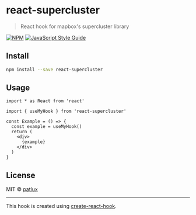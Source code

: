 # react-supercluster

> React hook for mapbox&#x27;s supercluster library

[![NPM](https://img.shields.io/npm/v/react-supercluster.svg)](https://www.npmjs.com/package/react-supercluster) [![JavaScript Style Guide](https://img.shields.io/badge/code_style-standard-brightgreen.svg)](https://standardjs.com)

## Install

```bash
npm install --save react-supercluster
```

## Usage

```tsx
import * as React from 'react'

import { useMyHook } from 'react-supercluster'

const Example = () => {
  const example = useMyHook()
  return (
    <div>
      {example}
    </div>
  )
}
```

## License

MIT © [patlux](https://github.com/patlux)

---

This hook is created using [create-react-hook](https://github.com/hermanya/create-react-hook).
